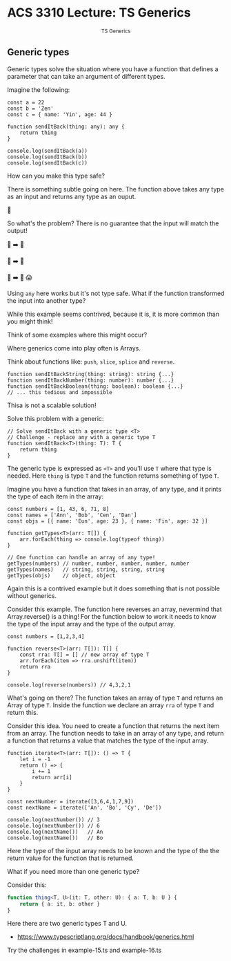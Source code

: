 # ACS 3310 Lecture: TS Generics

<small style="display:block;text-align:center">TS Generics</small>

<!-- > -->

## Generic types 

Generic types solve the situation where you have a function that defines a parameter that can take an argument of different types.

<!-- > -->

Imagine the following: 

```JS
const a = 22
const b = 'Zen'
const c = { name: 'Yin', age: 44 }

function sendItBack(thing: any): any {
	return thing
}

console.log(sendItBack(a))
console.log(sendItBack(b))
console.log(sendItBack(c))
```
How can you make this type safe?


<!-- > -->

There is something subtle going on here. The function above takes any type as an input and returns any type as an ouput. 

🔬

<!-- > -->

So what's the problem? There is no guarantee that the input will match the output! 

🍎 ➡️ 🍎

🍊 ➡️ 🍊

🍐 ➡️ 🍓 😱

<!-- > -->

Using `any` here works but it's not type safe. What if the function transformed the input into another type? 

<!-- > -->

While this example seems contrived, because it is, it is more common than you might think! 

Think of some examples where this might occur?

<!-- > -->

Where generics come into play often is Arrays. 

Think about functions like: `push`, `slice`, `splice` and `reverse`.

<!-- > -->

```JS
function sendItBackString(thing: string): string {...}
function sendItBackNumber(thing: number): number {...}
function sendItBackBoolean(thing: boolean): boolean {...}
// ... this tedious and impossible
```

Thisa is not a scalable solution! 

<!-- > -->

Solve this problem with a generic:

```JS
// Solve sendItBack with a generic type <T>
// Challenge - replace any with a generic type T
function sendItBack<T>(thing: T): T {
	return thing
}
```

The generic type is expressed as `<T>` and you'll use `T` where that type is needed. Here `thing` is type `T` and the function returns something of type `T`. 

<!-- > -->

Imagine you have a function that takes in an array, of any type, and it prints the type of each item in the array: 

```JS
const numbers = [1, 43, 6, 71, 8]
const names = ['Ann', 'Bob', 'Cen', 'Dan']
const objs = [{ name: 'Eun', age: 23 }, { name: 'Fin', age: 32 }]

function getTypes<T>(arr: T[]) {
	arr.forEach(thing => console.log(typeof thing))
}

// One function can handle an array of any type! 
getTypes(numbers) // number, number, number, number, number
getTypes(names)   // string, string, string, string
getTypes(objs)    // object, object
```

Again this is a contrived example but it does something that is not possible without generics.

<!-- > -->

Consider this example. The function here reverses an array, nevermind that Array.reverse() is a thing! For the function below to work it needs to know the type of the input array and the type of the output array. 

```JS
const numbers = [1,2,3,4]

function reverse<T>(arr: T[]): T[] {
	const rra: T[] = [] // new array of type T
	arr.forEach(item => rra.unshift(item))
	return rra
}

console.log(reverse(numbers)) // 4,3,2,1 
```

<!-- > -->

What's going on there? The function takes an array of type `T` and returns an Array of type `T`. Inside the function we declare an array `rra` of type `T` and return this. 

<!-- > -->

Consider this idea. You need to create a function that returns the next item from an array. The function needs to take in an array of any type, and return a function that returns a value that matches the type of the input array. 

<!-- > -->

```JS
function iterate<T>(arr: T[]): () => T {
	let i = -1
	return () => {
		i += 1
		return arr[i]
	}
}

const nextNumber = iterate([3,6,4,1,7,9])
const nextName = iterate(['An', 'Bo', 'Cy', 'De'])

console.log(nextNumber()) // 3
console.log(nextNumber()) // 6
console.log(nextName())   // An
console.log(nextName())   // Bo
```

Here the type of the input array needs to be known and the type of the the return value for the function that is returned. 

<!-- > -->

What if you need more than one generic type? 

<!-- > -->

Consider this: 

```TypeScript
function thing<T, U>(it: T, other: U): { a: T, b: U } {
	return { a: it, b: other }
}
```

Here there are two generic types T and U. 

<!-- > -->

- https://www.typescriptlang.org/docs/handbook/generics.html

<!-- > -->

Try the challenges in example-15.ts and example-16.ts

